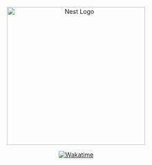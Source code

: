 <p align="center">
  <a href="http://nestjs.com/" target="blank"><img src="https://nestjs.com/img/logo_text.svg" width="320" alt="Nest Logo" /></a
</p>

<p align="center">
  <a href="https://wakatime.com/badge/user/bfbbf1d3-f694-478d-b70d-f9ab067f20f8/project/d441103e-f6d6-41d5-981b-e33df272f628"><img src="https://wakatime.com/badge/user/bfbbf1d3-f694-478d-b70d-f9ab067f20f8/project/d441103e-f6d6-41d5-981b-e33df272f628.svg?style=for-the-badge" alt="Wakatime" /></a>
</p>
